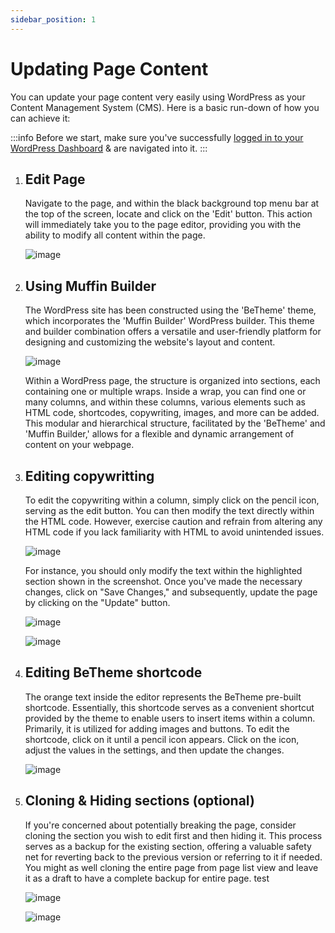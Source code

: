 ```yaml
---
sidebar_position: 1
---
```


# Updating Page Content

You can update your page content very easily using WordPress as your Content Management System (CMS). Here is a basic run-down of how you can achieve it:

:::info
Before we start, make sure you've successfully [logged in to your WordPress Dashboard](wordpress/introduction/auth/index.md) & are navigated into it.
:::

1. ## Edit Page

	Navigate to the page, and within the black background top menu bar at the top of the screen, locate and click on the 'Edit' button. This action will immediately take you to the page editor, providing you with the ability to modify all content within the page.

	![image](https://github.com/BikeBearLabs/docs/assets/167945971/9c53db45-60e0-4a28-a50c-4972e893335b)

1. ## Using Muffin Builder

	The WordPress site has been constructed using the 'BeTheme' theme, which incorporates the 'Muffin Builder' WordPress builder. This theme and builder combination offers a versatile and user-friendly platform for designing and customizing the website's layout and content.

	![image](https://github.com/BikeBearLabs/docs/assets/167945971/ced743fe-7234-448a-82ef-a2e734a1bad7)

	Within a WordPress page, the structure is organized into sections, each containing one or multiple wraps. Inside a wrap, you can find one or many columns, and within these columns, various elements such as HTML code, shortcodes, copywriting, images, and more can be added. This modular and hierarchical structure, facilitated by the 'BeTheme' and 'Muffin Builder,' allows for a flexible and dynamic arrangement of content on your webpage.

1. ## Editing copywritting

	To edit the copywriting within a column, simply click on the pencil icon, serving as the edit button. You can then modify the text directly within the HTML code. However, exercise caution and refrain from altering any HTML code if you lack familiarity with HTML to avoid unintended issues.

	![image](https://github.com/BikeBearLabs/docs/assets/167945971/d7927a78-7e0f-48c9-b065-d17f5dcde92c)

	For instance, you should only modify the text within the highlighted section shown in the screenshot. Once you've made the necessary changes, click on "Save Changes," and subsequently, update the page by clicking on the "Update" button.

	![image](https://github.com/BikeBearLabs/docs/assets/167945971/1d679e51-9678-4cab-9576-ecd11328a20b)

	![image](https://github.com/BikeBearLabs/docs/assets/167945971/97f83bdc-ae42-4df4-9207-b24d42454daf)


1. ## Editing BeTheme shortcode

	The orange text inside the editor represents the BeTheme pre-built shortcode. Essentially, this shortcode serves as a convenient shortcut provided by the theme to enable users to insert items within a column. Primarily, it is utilized for adding images and buttons. To edit the shortcode, click on it until a pencil icon appears. Click on the icon, adjust the values in the settings, and then update the changes.

	![image](https://github.com/BikeBearLabs/docs/assets/167945971/ba32fc4d-abc7-4d6e-8308-a7a49f900257)

1. ## Cloning & Hiding sections (optional)

	If you're concerned about potentially breaking the page, consider cloning the section you wish to edit first and then hiding it. This process serves as a backup for the existing section, offering a valuable safety net for reverting back to the previous version or referring to it if needed. You might as well cloning the entire page from page list view and leave it as a draft to have a complete backup for entire page. test

	![image](https://github.com/BikeBearLabs/docs/assets/167945971/15ee31de-9f80-4167-83b5-f7f6b03a9923)

	![image](https://github.com/BikeBearLabs/docs/assets/167945971/888d084c-bbf1-40dc-8bfb-b1686af4a6c6)

